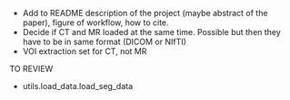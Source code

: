 - Add to README description of the project (maybe abstract of the paper), figure of workflow, how to cite.
- Decide if CT and MR loaded at the same time. Possible but then they have to be in same format (DICOM or NIfTI)
- VOI extraction set for CT, not MR


TO REVIEW
- utils.load_data.load_seg_data
